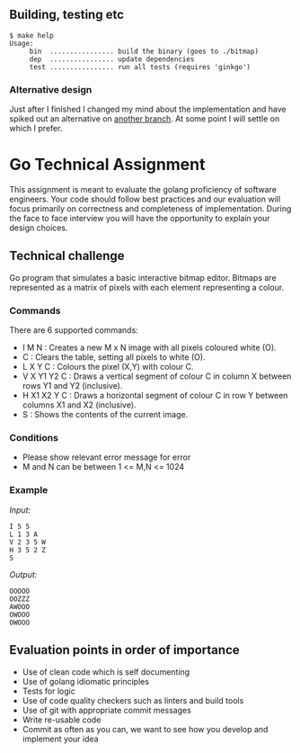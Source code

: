 ## Building, testing etc

```
$ make help
Usage:
     bin  ................ build the binary (goes to ./bitmap)
     dep  ................ update dependencies
     test ................ run all tests (requires 'ginkgo')
```

### Alternative design

Just after I finished I changed my mind about the implementation and have spiked out an alternative on
[another branch](https://github.com/mo-work/go-technical-test-for-claudia/tree/alternative).
At some point I will settle on which I prefer.




# Go Technical Assignment

This assignment is meant to evaluate the golang proficiency of software engineers.
Your code should follow best practices and our evaluation will focus primarily on correctness and completeness of implementation. During the face to face interview you will have the opportunity to explain your design choices.

## Technical challenge

Go program that simulates a basic interactive bitmap editor. Bitmaps are represented as a matrix of pixels with each element representing a colour.

### Commands
There are 6 supported commands:

- I M N : Creates a new M x N image with all pixels coloured white (O).
- C : Clears the table, setting all pixels to white (O).
- L X Y C : Colours the pixel (X,Y) with colour C.
- V X Y1 Y2 C : Draws a vertical segment of colour C in column X between rows Y1 and Y2 (inclusive).
- H X1 X2 Y C : Draws a horizontal segment of colour C in row Y between columns X1 and X2 (inclusive).
- S : Shows the contents of the current image.

### Conditions

- Please show relevant error message for error
- M and N can be between 1 <= M,N <= 1024

### Example

*Input:*
```
I 5 5
L 1 3 A
V 2 3 5 W
H 3 5 2 Z
S
```

*Output:*
```
OOOOO
OOZZZ
AWOOO
OWOOO
OWOOO
```

## Evaluation points in order of importance

- Use of clean code which is self documenting
- Use of golang idiomatic principles
- Tests for logic
- Use of code quality checkers such as linters and build tools
- Use of git with appropriate commit messages
- Write re-usable code
- Commit as often as you can, we want to see how you develop and implement your idea